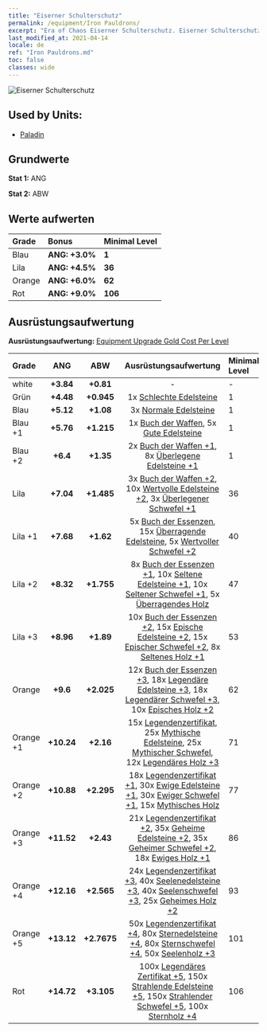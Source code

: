 ```yaml
---
title: "Eiserner Schulterschutz"
permalink: /equipment/Iron Pauldrons/
excerpt: "Era of Chaos Eiserner Schulterschutz. Eiserner Schulterschutz"
last_modified_at: 2021-04-14
locale: de
ref: "Iron Pauldrons.md"
toc: false
classes: wide
---
```


  ![Eiserner Schulterschutz](/images/e/e_1083.png)

## Used by Units:

* [Paladin](/de/units/Paladin/) 


## Grundwerte
 **Stat 1:** ANG

 **Stat 2:** ABW

## Werte aufwerten

  |     Grade    |   Bonus | Minimal Level | 
  |:-------------|:--------|:--------------| 
  | Blau | **ANG: +3.0%** | **1** | 
  | Lila | **ANG: +4.5%** | **36** | 
  | Orange | **ANG: +6.0%** | **62** | 
  | Rot | **ANG: +9.0%** | **106** | 


## Ausrüstungsaufwertung
 **Ausrüstungsaufwertung:** [Equipment Upgrade Gold Cost Per Level](/equipment/EquipmentUpgradeCostPerLevel/) 

  |          Grade      | ANG | ABW | Ausrüstungsaufwertung | Minimal Level |
  |:--------------------|:---------:|:---------:|:----------------:|:--------------|
  | white | **+3.84** | **+0.81** | - | - |
  | Grün | **+4.48** | **+0.945** | 1x [Schlechte Edelsteine](/de/Items/mat_4/) | 1 |
  | Blau | **+5.12** | **+1.08** | 3x [Normale Edelsteine](/de/Items/mat_10/) | 1 |
  | Blau +1 | **+5.76** | **+1.215** | 1x [Buch der Waffen](/de/Items/mat_18/), 5x [Gute Edelsteine](/de/Items/mat_16/) | 1 |
  | Blau +2 | **+6.4** | **+1.35** | 2x [Buch der Waffen +1](/de/Items/mat_25/), 8x [Überlegene Edelsteine +1](/de/Items/mat_23/) | 1 |
  | Lila | **+7.04** | **+1.485** | 3x [Buch der Waffen +2](/de/Items/mat_32/), 10x [Wertvolle Edelsteine +2](/de/Items/mat_30/), 3x [Überlegener Schwefel +1](/de/Items/mat_22/) | 36 |
  | Lila +1 | **+7.68** | **+1.62** | 5x [Buch der Essenzen](/de/Items/mat_39/), 15x [Überragende Edelsteine](/de/Items/mat_37/), 5x [Wertvoller Schwefel +2](/de/Items/mat_29/) | 40 |
  | Lila +2 | **+8.32** | **+1.755** | 8x [Buch der Essenzen +1](/de/Items/mat_46/), 10x [Seltene Edelsteine +1](/de/Items/mat_44/), 10x [Seltener Schwefel +1](/de/Items/mat_43/), 5x [Überragendes Holz](/de/Items/mat_34/) | 47 |
  | Lila +3 | **+8.96** | **+1.89** | 10x [Buch der Essenzen +2](/de/Items/mat_53/), 15x [Epische Edelsteine +2](/de/Items/mat_51/), 15x [Epischer Schwefel +2](/de/Items/mat_50/), 8x [Seltenes Holz +1](/de/Items/mat_41/) | 53 |
  | Orange | **+9.6** | **+2.025** | 12x [Buch der Essenzen +3](/de/Items/mat_60/), 18x [Legendäre Edelsteine +3](/de/Items/mat_58/), 18x [Legendärer Schwefel +3](/de/Items/mat_57/), 10x [Episches Holz +2](/de/Items/mat_48/) | 62 |
  | Orange +1 | **+10.24** | **+2.16** | 15x [Legendenzertifikat](/de/Items/mat_67/), 25x [Mythische Edelsteine](/de/Items/mat_65/), 25x [Mythischer Schwefel](/de/Items/mat_64/), 12x [Legendäres Holz +3](/de/Items/mat_55/) | 71 |
  | Orange +2 | **+10.88** | **+2.295** | 18x [Legendenzertifikat +1](/de/Items/mat_74/), 30x [Ewige Edelsteine +1](/de/Items/mat_72/), 30x [Ewiger Schwefel +1](/de/Items/mat_71/), 15x [Mythisches Holz](/de/Items/mat_62/) | 77 |
  | Orange +3 | **+11.52** | **+2.43** | 21x [Legendenzertifikat +2](/de/Items/mat_81/), 35x [Geheime Edelsteine +2](/de/Items/mat_79/), 35x [Geheimer Schwefel +2](/de/Items/mat_78/), 18x [Ewiges Holz +1](/de/Items/mat_69/) | 86 |
  | Orange +4 | **+12.16** | **+2.565** | 24x [Legendenzertifikat +3](/de/Items/mat_88/), 40x [Seelenedelsteine +3](/de/Items/mat_86/), 40x [Seelenschwefel +3](/de/Items/mat_85/), 25x [Geheimes Holz +2](/de/Items/mat_76/) | 93 |
  | Orange +5 | **+13.12** | **+2.7675** | 50x [Legendenzertifikat +4](/de/Items/mat_95/), 80x [Sternedelsteine +4](/de/Items/mat_93/), 80x [Sternschwefel +4](/de/Items/mat_92/), 50x [Seelenholz +3](/de/Items/mat_83/) | 101 |
  | Rot | **+14.72** | **+3.105** | 100x [Legendäres Zertifikat +5](/de/Items/mat_102/), 150x [Strahlende Edelsteine +5](/de/Items/mat_100/), 150x [Strahlender Schwefel +5](/de/Items/mat_99/), 100x [Sternholz +4](/de/Items/mat_90/) | 106 |

